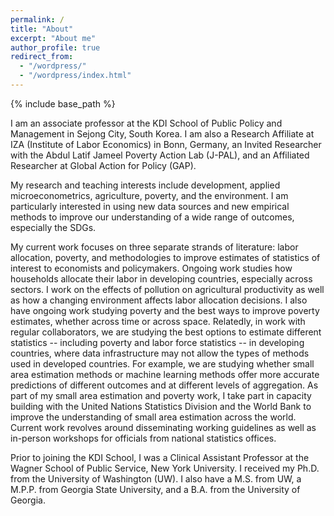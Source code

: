 ```yaml
---
permalink: /
title: "About"
excerpt: "About me"
author_profile: true
redirect_from: 
  - "/wordpress/"
  - "/wordpress/index.html"
---
```


{% include base_path %}

I am an associate professor at the KDI School of Public Policy and Management in Sejong City, South Korea. I am also a Research Affiliate at IZA (Institute of Labor Economics) in Bonn, Germany, an Invited Researcher with the Abdul Latif Jameel Poverty Action Lab (J-PAL), and an Affiliated Researcher at Global Action for Policy (GAP).

My research and teaching interests include development, applied microeconometrics, agriculture, poverty, and the environment. I am particularly interested in using new data sources and new empirical methods to improve our understanding of a wide range of outcomes, especially the SDGs.

My current work focuses on three separate strands of literature: labor allocation, poverty, and methodologies to improve estimates of statistics of interest to economists and policymakers. Ongoing work studies how households allocate their labor in developing countries, especially across sectors. I work on the effects of pollution on agricultural productivity as well as how a changing environment affects labor allocation decisions. I also have ongoing work studying poverty and the best ways to improve poverty estimates, whether across time or across space. Relatedly, in work with regular collaborators, we are studying the best options to estimate different statistics -- including poverty and labor force statistics -- in developing countries, where data infrastructure may not allow the types of methods used in developed countries. For example, we are studying whether small area estimation methods or machine learning methods offer more accurate predictions of different outcomes and at different levels of aggregation. As part of my small area estimation and poverty work, I take part in capacity building with the United Nations Statistics Division and the World Bank to improve the understanding of small area estimation across the world. Current work revolves around disseminating working guidelines as well as in-person workshops for officials from national statistics offices.

Prior to joining the KDI School, I was a Clinical Assistant Professor at the Wagner School of Public Service, New York University. I received my Ph.D. from the University of Washington (UW). I also have a M.S. from UW, a M.P.P. from Georgia State University, and a B.A. from the University of Georgia.


